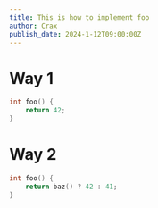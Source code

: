```yaml
---
title: This is how to implement foo
author: Crax
publish_date: 2024-1-12T09:00:00Z
---
```


# Way 1

```c
int foo() {
    return 42;
}
```

# Way 2

```c
int foo() {
    return baz() ? 42 : 41;
}
```
